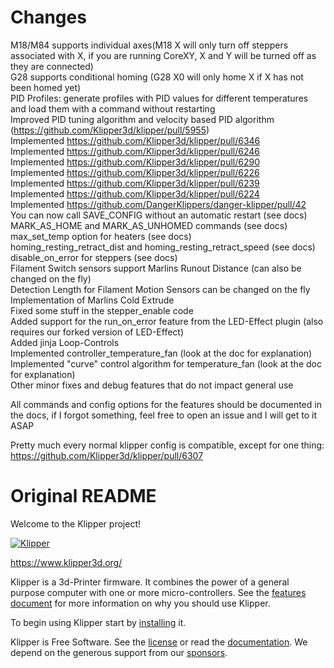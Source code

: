# Changes
M18/M84 supports individual axes(M18 X will only turn off steppers associated with X, if you are running CoreXY, X and Y will be turned off as they are connected)<br>
G28 supports conditional homing (G28 X0 will only home X if X has not been homed yet)<br>
PID Profiles: generate profiles with PID values for different temperatures and load them with a command without restarting<br>
Improved PID tuning algorithm and velocity based PID algorithm (https://github.com/Klipper3d/klipper/pull/5955)<br>
Implemented https://github.com/Klipper3d/klipper/pull/6346 <br>
Implemented https://github.com/Klipper3d/klipper/pull/6246 <br>
Implemented https://github.com/Klipper3d/klipper/pull/6290 <br>
Implemented https://github.com/Klipper3d/klipper/pull/6226 <br>
Implemented https://github.com/Klipper3d/klipper/pull/6239 <br>
Implemented https://github.com/Klipper3d/klipper/pull/6224 <br>
Implemented https://github.com/DangerKlippers/danger-klipper/pull/42 <br>
You can now call SAVE_CONFIG without an automatic restart (see docs) <br>
MARK_AS_HOME and MARK_AS_UNHOMED commands (see docs) <br>
max_set_temp option for heaters (see docs) <br>
homing_resting_retract_dist and homing_resting_retract_speed (see docs) <br>
disable_on_error for steppers (see docs) <br>
Filament Switch sensors support Marlins Runout Distance (can also be changed on the fly) <br>
Detection Length for Filament Motion Sensors can be changed on the fly <br>
Implementation of Marlins Cold Extrude<br>
Fixed some stuff in the stepper_enable code<br>
Added support for the run_on_error feature from the LED-Effect plugin (also requires our forked version of LED-Effect)<br>
Added jinja Loop-Controls<br>
Implemented controller_temperature_fan (look at the doc for explanation)<br>
Implemented "curve" control algorithm for temperature_fan (look at the doc for explanation)<br>
Other minor fixes and debug features that do not impact general use<br>

All commands and config options for the features should be documented in the docs, if I forgot something, feel free to open an issue and I will get to it ASAP<br>

Pretty much every normal klipper config is compatible, except for one thing: https://github.com/Klipper3d/klipper/pull/6307<br>



# Original README
Welcome to the Klipper project!

[![Klipper](docs/img/klipper-logo-small.png)](https://www.klipper3d.org/)

https://www.klipper3d.org/

Klipper is a 3d-Printer firmware. It combines the power of a general
purpose computer with one or more micro-controllers. See the
[features document](https://www.klipper3d.org/Features.html) for more
information on why you should use Klipper.

To begin using Klipper start by
[installing](https://www.klipper3d.org/Installation.html) it.

Klipper is Free Software. See the [license](COPYING) or read the
[documentation](https://www.klipper3d.org/Overview.html). We depend on
the generous support from our
[sponsors](https://www.klipper3d.org/Sponsors.html).

